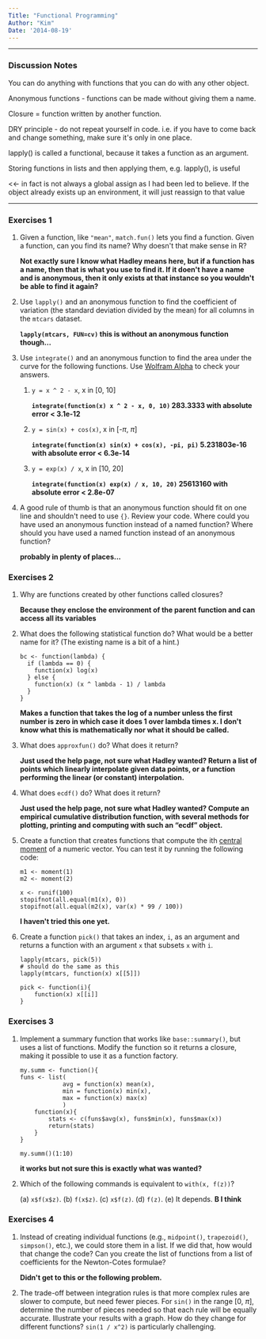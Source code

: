 ```yaml
---
Title: "Functional Programming"
Author: "Kim"
Date: '2014-08-19'
---
```


***

### Discussion Notes

You can do anything with functions that you can do with any other object.

Anonymous functions - functions can be made without giving them a name.

Closure = function written by another function.

DRY principle - do not repeat yourself in code. i.e. if you have to come back and change 
something, make sure it's only in one place.

lapply() is called a functional, because it takes a function as an argument.

Storing functions in lists and then applying them, e.g. lapply(), is useful

<<- in fact is not always a global assign as I had been led to believe. If the object already 
exists up an environment, it will just reassign to that value

***
### Exercises 1

1. Given a function, like `"mean"`, `match.fun()` lets you find a function. 
   Given a function, can you find its name? Why doesn't that make sense in R?
   
	**Not exactly sure I know what Hadley means here, but if a function has a name, then that is what
    you use to find it. If it doen't have a name and is anonymous, then it only exists at that instance 
    so you wouldn't be able to find it again?**

1. Use `lapply()` and an anonymous function to find the coefficient of 
   variation (the standard deviation divided by the mean) for all columns in 
   the `mtcars` dataset.
   
   **`lapply(mtcars, FUN=cv)` this is without an anonymous function though...**

1. Use `integrate()` and an anonymous function to find the area under the 
   curve for the following functions. 
   Use [Wolfram Alpha](http://www.wolframalpha.com/) to check your answers.

    1. `y = x ^ 2 - x`, x in [0, 10]
    
    	**`integrate(function(x) x ^ 2 - x, 0, 10)` 
    	283.3333 with absolute error < 3.1e-12**    	
    1. `y = sin(x) + cos(x)`, x in [-$\pi$, $\pi$]
    
    	**`integrate(function(x) sin(x) + cos(x), -pi, pi)` 
    	5.231803e-16 with absolute error < 6.3e-14**
    1. `y = exp(x) / x`, x in [10, 20]
    
    	**`integrate(function(x) exp(x) / x, 10, 20)` 
    	25613160 with absolute error < 2.8e-07**

1. A good rule of thumb is that an anonymous function should fit on one line 
   and shouldn't need to use `{}`. Review your code. Where could you have 
   used an anonymous function instead of a named function? Where should you 
   have used a named function instead of an anonymous function?
   
   **probably in plenty of places...**


### Exercises 2

1.  Why are functions created by other functions called closures? 

	**Because they enclose the environment of the parent function and can access all its variables**
	
1.  What does the following statistical function do? What would be a better 
    name for it? (The existing name is a bit of a hint.)

    ```{r}
    bc <- function(lambda) {
      if (lambda == 0) {
        function(x) log(x)
      } else {
        function(x) (x ^ lambda - 1) / lambda
      }
    }
    ```
    **Makes a function that takes the log of a number unless the first number is zero in which case 
    it does 1 over lambda times x. I don't know what this is mathematically nor what it should
     be called.**

1.  What does `approxfun()` do? What does it return?

	**Just used the help page, not sure what Hadley wanted? Return a list of points which linearly 
	interpolate given data points, or a function performing the linear (or constant) interpolation.**

1.  What does `ecdf()` do? What does it return?

	**Just used the help page, not sure what Hadley wanted? Compute an empirical cumulative 
	distribution function, with several methods for plotting, printing and computing with 
	such an “ecdf” object.**

1.  Create a function that creates functions that compute the ith 
    [central moment](http://en.wikipedia.org/wiki/Central_moment) of a numeric 
    vector. You can test it by running the following code:

    ```{r, eval = FALSE}
    m1 <- moment(1)
    m2 <- moment(2)

    x <- runif(100)
    stopifnot(all.equal(m1(x), 0))
    stopifnot(all.equal(m2(x), var(x) * 99 / 100))
    ```
    **I haven't tried this one yet.**

1.  Create a function `pick()` that takes an index, `i`, as an argument and 
    returns a function with an argument `x` that subsets `x` with `i`.

    ```{r, eval = FALSE}
    lapply(mtcars, pick(5))
    # should do the same as this
    lapply(mtcars, function(x) x[[5]])
    ```
    ```
    pick <- function(i){
    	function(x) x[[i]]
    }
    ```
    
### Exercises 3

1.  Implement a summary function that works like `base::summary()`, but uses a 
    list of functions. Modify the function so it returns a closure, making it 
    possible to use it as a function factory.
    
    ```
    my.summ <- function(){
    funs <- list(
    			avg = function(x) mean(x),
    			min = function(x) min(x),
    			max = function(x) max(x)
    			)
    	function(x){
    		stats <- c(funs$avg(x), funs$min(x), funs$max(x))
    		return(stats)
    	}
    }
    
    my.summ()(1:10)
    ```
    **it works but not sure this is exactly what was wanted?**

1. Which of the following commands is equivalent to `with(x, f(z))`?

    (a) `x$f(x$z)`.
    (b) `f(x$z)`.
    (c) `x$f(z)`.
    (d) `f(z)`.
    (e) It depends.
    **B I think**
    
### Exercises 4

1.  Instead of creating individual functions (e.g., `midpoint()`, 
      `trapezoid()`, `simpson()`, etc.), we could store them in a list. If we 
    did that, how would that change the code? Can you create the list of 
    functions from a list of coefficients for the Newton-Cotes formulae?
    
    **Didn't get to this or the following problem.**

1.  The trade-off between integration rules is that more complex rules are 
    slower to compute, but need fewer pieces. For `sin()` in the range 
    [0, $\pi$], determine the number of pieces needed so that each rule will 
    be equally accurate. Illustrate your results with a graph. How do they
    change for different functions? `sin(1 / x^2)` is particularly challenging.